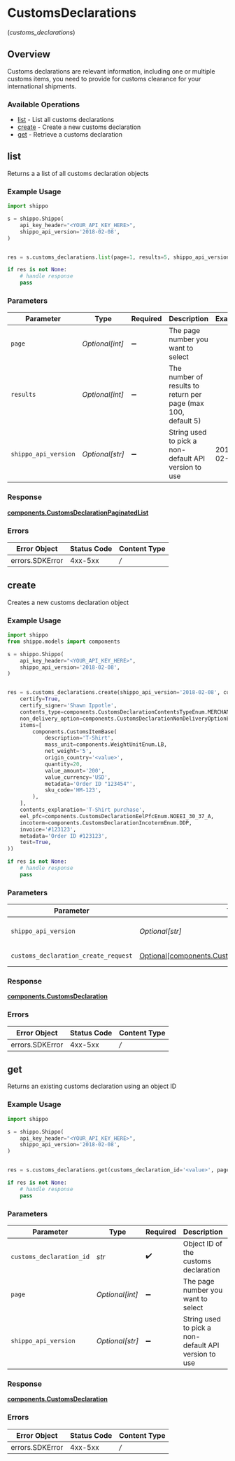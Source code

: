 # CustomsDeclarations
(*customs_declarations*)

## Overview

Customs declarations are relevant information, including one or multiple customs items, you need to provide for 
customs clearance for your international shipments.
<SchemaDefinition schemaRef="#/components/schemas/CustomsDeclaration"/>

### Available Operations

* [list](#list) - List all customs declarations
* [create](#create) - Create a new customs declaration
* [get](#get) - Retrieve a customs declaration

## list

Returns a a list of all customs declaration objects

### Example Usage

```python
import shippo

s = shippo.Shippo(
    api_key_header="<YOUR_API_KEY_HERE>",
    shippo_api_version='2018-02-08',
)


res = s.customs_declarations.list(page=1, results=5, shippo_api_version='2018-02-08')

if res is not None:
    # handle response
    pass

```

### Parameters

| Parameter                                                     | Type                                                          | Required                                                      | Description                                                   | Example                                                       |
| ------------------------------------------------------------- | ------------------------------------------------------------- | ------------------------------------------------------------- | ------------------------------------------------------------- | ------------------------------------------------------------- |
| `page`                                                        | *Optional[int]*                                               | :heavy_minus_sign:                                            | The page number you want to select                            |                                                               |
| `results`                                                     | *Optional[int]*                                               | :heavy_minus_sign:                                            | The number of results to return per page (max 100, default 5) |                                                               |
| `shippo_api_version`                                          | *Optional[str]*                                               | :heavy_minus_sign:                                            | String used to pick a non-default API version to use          | 2018-02-08                                                    |


### Response

**[components.CustomsDeclarationPaginatedList](../../models/components/customsdeclarationpaginatedlist.md)**
### Errors

| Error Object    | Status Code     | Content Type    |
| --------------- | --------------- | --------------- |
| errors.SDKError | 4xx-5xx         | */*             |

## create

Creates a new customs declaration object

### Example Usage

```python
import shippo
from shippo.models import components

s = shippo.Shippo(
    api_key_header="<YOUR_API_KEY_HERE>",
    shippo_api_version='2018-02-08',
)


res = s.customs_declarations.create(shippo_api_version='2018-02-08', customs_declaration_create_request=components.CustomsDeclarationCreateRequest(
    certify=True,
    certify_signer='Shawn Ippotle',
    contents_type=components.CustomsDeclarationContentsTypeEnum.MERCHANDISE,
    non_delivery_option=components.CustomsDeclarationNonDeliveryOptionEnum.ABANDON,
    items=[
        components.CustomsItemBase(
            description='T-Shirt',
            mass_unit=components.WeightUnitEnum.LB,
            net_weight='5',
            origin_country='<value>',
            quantity=20,
            value_amount='200',
            value_currency='USD',
            metadata='Order ID "123454"',
            sku_code='HM-123',
        ),
    ],
    contents_explanation='T-Shirt purchase',
    eel_pfc=components.CustomsDeclarationEelPfcEnum.NOEEI_30_37_A,
    incoterm=components.CustomsDeclarationIncotermEnum.DDP,
    invoice='#123123',
    metadata='Order ID #123123',
    test=True,
))

if res is not None:
    # handle response
    pass

```

### Parameters

| Parameter                                                                                                          | Type                                                                                                               | Required                                                                                                           | Description                                                                                                        | Example                                                                                                            |
| ------------------------------------------------------------------------------------------------------------------ | ------------------------------------------------------------------------------------------------------------------ | ------------------------------------------------------------------------------------------------------------------ | ------------------------------------------------------------------------------------------------------------------ | ------------------------------------------------------------------------------------------------------------------ |
| `shippo_api_version`                                                                                               | *Optional[str]*                                                                                                    | :heavy_minus_sign:                                                                                                 | String used to pick a non-default API version to use                                                               | 2018-02-08                                                                                                         |
| `customs_declaration_create_request`                                                                               | [Optional[components.CustomsDeclarationCreateRequest]](../../models/components/customsdeclarationcreaterequest.md) | :heavy_minus_sign:                                                                                                 | CustomsDeclaration details.                                                                                        |                                                                                                                    |


### Response

**[components.CustomsDeclaration](../../models/components/customsdeclaration.md)**
### Errors

| Error Object    | Status Code     | Content Type    |
| --------------- | --------------- | --------------- |
| errors.SDKError | 4xx-5xx         | */*             |

## get

Returns an existing customs declaration using an object ID

### Example Usage

```python
import shippo

s = shippo.Shippo(
    api_key_header="<YOUR_API_KEY_HERE>",
    shippo_api_version='2018-02-08',
)


res = s.customs_declarations.get(customs_declaration_id='<value>', page=1, shippo_api_version='2018-02-08')

if res is not None:
    # handle response
    pass

```

### Parameters

| Parameter                                            | Type                                                 | Required                                             | Description                                          | Example                                              |
| ---------------------------------------------------- | ---------------------------------------------------- | ---------------------------------------------------- | ---------------------------------------------------- | ---------------------------------------------------- |
| `customs_declaration_id`                             | *str*                                                | :heavy_check_mark:                                   | Object ID of the customs declaration                 |                                                      |
| `page`                                               | *Optional[int]*                                      | :heavy_minus_sign:                                   | The page number you want to select                   |                                                      |
| `shippo_api_version`                                 | *Optional[str]*                                      | :heavy_minus_sign:                                   | String used to pick a non-default API version to use | 2018-02-08                                           |


### Response

**[components.CustomsDeclaration](../../models/components/customsdeclaration.md)**
### Errors

| Error Object    | Status Code     | Content Type    |
| --------------- | --------------- | --------------- |
| errors.SDKError | 4xx-5xx         | */*             |
